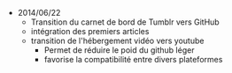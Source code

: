 * 2014/06/22
	*  Transition du carnet de bord de Tumblr vers GitHub
	*  intégration des premiers articles
	*  transition de l'hébergement vidéo vers youtube
		* Permet de réduire le poid du github léger 
		* favorise la compatibilité entre divers plateformes
		  

